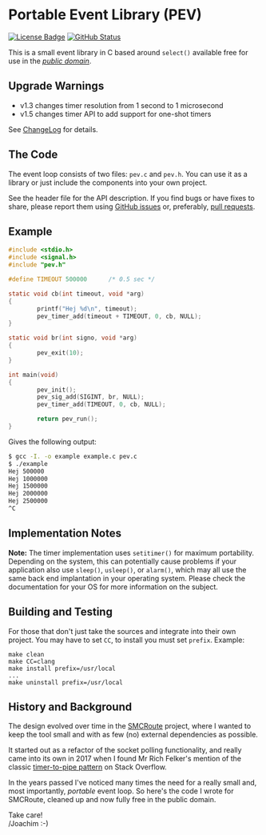 Portable Event Library (PEV)
============================
[![License Badge][]][License] [![GitHub Status][]][GitHub]

This is a small event library in C based around `select()` available
free for use in the [*public domain*](UNLICENSE).


Upgrade Warnings
----------------

  * v1.3 changes timer resolution from 1 second to 1 microsecond
  * v1.5 changes timer API to add support for one-shot timers

See [ChangeLog](ChangeLog.md) for details.


The Code
--------

The event loop consists of two files: `pev.c` and `pev.h`.  You can use
it as a library or just include the components into your own project.

See the header file for the API description.  If you find bugs or have
fixes to share, please report them using [GitHub issues][] or, preferably,
[pull requests][].


Example
-------

```C
#include <stdio.h>
#include <signal.h>
#include "pev.h"

#define TIMEOUT 500000      /* 0.5 sec */

static void cb(int timeout, void *arg)
{
        printf("Hej %d\n", timeout);
        pev_timer_add(timeout + TIMEOUT, 0, cb, NULL);
}

static void br(int signo, void *arg)
{
        pev_exit(10);
}

int main(void)
{
        pev_init();
        pev_sig_add(SIGINT, br, NULL);
        pev_timer_add(TIMEOUT, 0, cb, NULL);

        return pev_run();
}
```

Gives the following output:

```sh
$ gcc -I. -o example example.c pev.c
$ ./example
Hej 500000
Hej 1000000
Hej 1500000
Hej 2000000
Hej 2500000
^C
```


Implementation Notes
--------------------

**Note:** The timer implementation uses `setitimer()` for maximum
	portability.  Depending on the system, this can potentially cause
	problems if your application also use `sleep()`, `usleep()`, or
	`alarm()`, which may all use the same back end implantation in your
	operating system.  Please check the documentation for your OS for
	more information on the subject.


Building and Testing
--------------------

For those that don't just take the sources and integrate into their own
project.  You may have to set `CC`, to install you must set `prefix`.
Example:

    make clean
    make CC=clang
    make install prefix=/usr/local
    ...
    make uninstall prefix=/usr/local


History and Background
----------------------

The design evolved over time in the [SMCRoute][] project, where I wanted
to keep the tool small and with as few (no) external dependencies as
possible.

It started out as a refactor of the socket polling functionality, and
really came into its own in 2017 when I found Mr Rich Felker's mention
of the classic [timer-to-pipe pattern][1] on Stack Overflow.

In the years passed I've noticed many times the need for a really small
and, most importantly, *portable* event loop.  So here's the code I
wrote for SMCRoute, cleaned up and now fully free in the public domain.

Take care!  
 /Joachim :-)

[1]: https://stackoverflow.com/questions/2328127/select-able-timers/6800676#6800676
[SMCRoute]: https://github.com/troglobit/SMCRoute
[GitHub issues]: https://github.com/troglobit/pev/issues
[pull requests]: https://github.com/troglobit/pev/pulls
[License]:       https://unlicense.org/
[License Badge]: https://img.shields.io/badge/License-Unlicense-blue.svg
[GitHub]:        https://github.com/troglobit/pev/actions/workflows/build.yml/
[GitHub Status]: https://github.com/troglobit/pev/actions/workflows/build.yml/badge.svg

